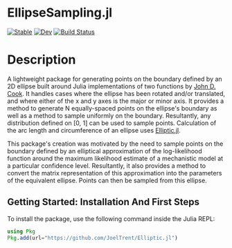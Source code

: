 # EllipseSampling.jl

[![Stable](https://img.shields.io/badge/docs-stable-blue.svg)](https://JoelTrent.github.io/EllipseSampling.jl/stable/)
[![Dev](https://img.shields.io/badge/docs-dev-blue.svg)](https://JoelTrent.github.io/EllipseSampling.jl/dev/)
[![Build Status](https://github.com/JoelTrent/EllipseSampling.jl/actions/workflows/CI.yml/badge.svg?branch=main)](https://github.com/JoelTrent/EllipseSampling.jl/actions/workflows/CI.yml?query=branch%3Amain)

# Description

A lightweight package for generating points on the boundary defined by an 2D ellipse built around Julia implementations of two functions by [John D. Cook](https://www.johndcook.com/blog/2022/11/02/ellipse-rng/). It handles cases where the ellipse has been rotated and/or translated, and where either of the x and y axes is the major or minor axis. It provides a method to generate N equally-spaced points on the ellipse's boundary as well as a method to sample uniformly on the boundary. Resultantly, any distribution defined on [0, 1] can be used to sample points. Calculation of the arc length and circumference of an ellipse uses [Elliptic.jl](https://github.com/nolta/Elliptic.jl).

This package's creation was motivated by the need to sample points on the boundary defined by an elliptical approximation of the log-likelihood function around the maximum likelihood estimate of a mechanistic model at a particular confidence level. Resultantly, it also provides a method to convert the matrix representation of this approximation into the parameters of the equivalent ellipse. Points can then be sampled from this ellipse.

## Getting Started: Installation And First Steps

To install the package, use the following command inside the Julia REPL:

```julia
using Pkg
Pkg.add(url="https://github.com/JoelTrent/Elliptic.jl")
```